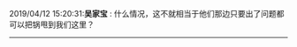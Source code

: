 2019/04/12 15:20:31:**吴家宝** : 什么情况，这不就相当于他们那边只要出了问题都可以把锅甩到我们这里？
*************************************************************************************
